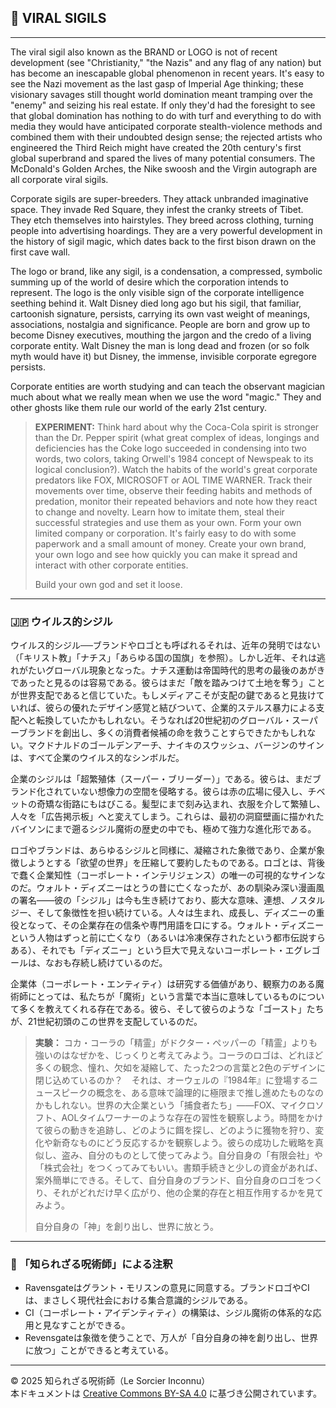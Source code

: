 ## 🧛 VIRAL SIGILS

---

The viral sigil also known as the BRAND or LOGO is not of recent development (see "Christianity," "the Nazis" and any flag of any nation) but has become an inescapable global phenomenon in recent years. It's easy to see the Nazi movement as the last gasp of Imperial Age thinking; these visionary savages still thought world domination meant tramping over the "enemy" and seizing his real estate. If only they'd had the foresight to see that global domination has nothing to do with turf and everything to do with media they would have anticipated corporate stealth-violence methods and combined them with their undoubted design sense; the rejected artists who engineered the Third Reich might have created the 20th century's first global superbrand and spared the lives of many potential consumers. The McDonald's Golden Arches, the Nike swoosh and the Virgin autograph are all corporate viral sigils.

Corporate sigils are super-breeders. They attack unbranded imaginative space. They invade Red Square, they infest the cranky streets of Tibet. They etch themselves into hairstyles. They breed across clothing, turning people into advertising hoardings. They are a very powerful development in the history of sigil magic, which dates back to the first bison drawn on the first cave wall. 

The logo or brand, like any sigil, is a condensation, a compressed, symbolic summing up of the world of desire which the corporation intends to represent. The logo is the only visible sign of the corporate intelligence seething behind it. Walt Disney died long ago but his sigil, that familiar, cartoonish signature, persists, carrying its own vast weight of meanings, associations, nostalgia and significance. People are born and grow up to become Disney executives, mouthing the jargon and the credo of a living corporate entity. Walt Disney the man is long dead and frozen (or so folk myth would have it) but Disney, the immense, invisible corporate egregore persists. 

Corporate entities are worth studying and can teach the observant magician much about what we really mean when we use the word "magic." They and other ghosts like them rule our world of the early 21st century.

> **EXPERIMENT:**
> Think hard about why the Coca-Cola spirit is stronger than the Dr. Pepper spirit (what great complex of ideas, longings and deficiencies has the Coke logo succeeded in condensing into two words, two colors, taking Orwell's 1984 concept of Newspeak to its logical conclusion?). Watch the habits of the world's great corporate predators like FOX, MICROSOFT or AOL TIME WARNER. Track their movements over time, observe their feeding habits and methods of predation, monitor their repeated behaviors and note how they react to change and novelty. Learn how to imitate them, steal their successful strategies and use them as your own. Form your own limited company or corporation. It's fairly easy to do with some paperwork and a small amount of money. Create your own brand, your own logo and see how quickly you can make it spread and interact with other corporate entities.
> 
> Build your own god and set it loose.

---

### 🇯🇵 ウイルス的シジル

ウイルス的シジル──ブランドやロゴとも呼ばれるそれは、近年の発明ではない（「キリスト教」「ナチス」「あらゆる国の国旗」を参照）。しかし近年、それは逃れがたいグローバル現象となった。ナチス運動は帝国時代的思考の最後のあがきであったと見るのは容易である。彼らはまだ「敵を踏みつけて土地を奪う」ことが世界支配であると信じていた。もしメディアこそが支配の鍵であると見抜けていれば、彼らの優れたデザイン感覚と結びついて、企業的ステルス暴力による支配へと転換していたかもしれない。そうなれば20世紀初のグローバル・スーパーブランドを創出し、多くの消費者候補の命を救うことすらできたかもしれない。マクドナルドのゴールデンアーチ、ナイキのスウッシュ、バージンのサインは、すべて企業のウイルス的なシンボルだ。

企業のシジルは「超繁殖体（スーパー・ブリーダー）」である。彼らは、まだブランド化されていない想像力の空間を侵略する。彼らは赤の広場に侵入し、チベットの奇矯な街路にもはびこる。髪型にまで刻み込まれ、衣服を介して繁殖し、人々を「広告掲示板」へと変えてしまう。これらは、最初の洞窟壁画に描かれたバイソンにまで遡るシジル魔術の歴史の中でも、極めて強力な進化形である。

ロゴやブランドは、あらゆるシジルと同様に、凝縮された象徴であり、企業が象徴しようとする「欲望の世界」を圧縮して要約したものである。ロゴとは、背後で蠢く企業知性（コーポレート・インテリジェンス）の唯一の可視的なサインなのだ。ウォルト・ディズニーはとうの昔に亡くなったが、あの馴染み深い漫画風の署名――彼の「シジル」は今も生き続けており、膨大な意味、連想、ノスタルジー、そして象徴性を担い続けている。人々は生まれ、成長し、ディズニーの重役となって、その企業存在の信条や専門用語を口にする。ウォルト・ディズニーという人物はずっと前に亡くなり（あるいは冷凍保存されたという都市伝説すらある）、それでも「ディズニー」という巨大で見えないコーポレート・エグレゴールは、なおも存続し続けているのだ。

企業体（コーポレート・エンティティ）は研究する価値があり、観察力のある魔術師にとっては、私たちが「魔術」という言葉で本当に意味しているものについて多くを教えてくれる存在である。彼ら、そして彼らのような「ゴースト」たちが、21世紀初頭のこの世界を支配しているのだ。

> **実験：**
> コカ・コーラの「精霊」がドクター・ペッパーの「精霊」よりも強いのはなぜかを、じっくりと考えてみよう。コーラのロゴは、どれほど多くの観念、憧れ、欠如を凝縮して、たった2つの言葉と2色のデザインに閉じ込めているのか？　それは、オーウェルの『1984年』に登場するニュースピークの概念を、ある意味で論理的に極限まで推し進めたものなのかもしれない。世界の大企業という「捕食者たち」――FOX、マイクロソフト、AOLタイムワーナーのような存在の習性を観察しよう。時間をかけて彼らの動きを追跡し、どのように餌を探し、どのように獲物を狩り、変化や新奇なものにどう反応するかを観察しよう。彼らの成功した戦略を真似し、盗み、自分のものとして使ってみよう。自分自身の「有限会社」や「株式会社」をつくってみてもいい。書類手続きと少しの資金があれば、案外簡単にできる。そして、自分自身のブランド、自分自身のロゴをつくり、それがどれだけ早く広がり、他の企業的存在と相互作用するかを見てみよう。
>
> 自分自身の「神」を創り出し、世界に放とう。

---

### 🐌 「知られざる呪術師」による注釈

- Ravensgateはグラント・モリスンの意見に同意する。ブランドロゴやCIは、まさしく現代社会における集合意識的シジルである。
- CI（コーポレート・アイデンティティ）の構築は、シジル魔術の体系的な応用と見なすことができる。
- Revensgateは象徴を使うことで、万人が「自分自身の神を創り出し、世界に放つ」ことができると考えている。

---

© 2025 知られざる呪術師（Le Sorcier Inconnu）  
本ドキュメントは [Creative Commons BY-SA 4.0](https://creativecommons.org/licenses/by-sa/4.0/deed.ja) に基づき公開されています。
